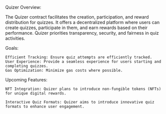 
Quizer Overview:

The Quizer contract facilitates the creation, participation, and reward distribution for quizzes. It offers a decentralized platform where users can create quizzes, participate in them, and earn rewards based on their performance. Quizer priorities transparency, security, and fairness in quiz activities.


Goals:

    Efficient Tracking: Ensure quiz attempts are efficiently tracked.
    User Experience: Provide a seamless experience for users starting and completing quizzes.
    Gas Optimization: Minimize gas costs where possible.


Upcoming Features:

    NFT Integration: Quizer plans to introduce non-fungible tokens (NFTs) for unique digital rewards.

    Interactive Quiz Formats: Quizer aims to introduce innovative quiz formats to enhance user engagement.